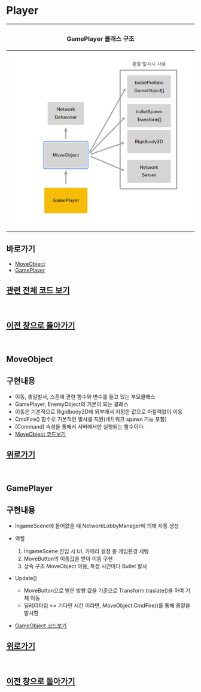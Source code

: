 # Player

|<H3><b>GamePlayer 클래스 구조</b></H3>|
|:---:|
 |![미리보기](../_Image/../Player/_Image/GamePlayer%20클래스%20구조.png)|


## 바로가기 
- [MoveObject](#moveobject)
- [GamePlayer](#gameplayer)

## [관련 전체 코드 보기](_Scripts/)

<br>

## [이전 창으로 돌아가기](https://github.com/shehdrbs123/Dongs-Portfolio/tree/main/UnityProject/NetworkShooting)
<br>

## MoveObject

## 구현내용
- 이동, 총알발사, 스폰에 관한 함수와 변수를 들고 있는 부모클래스
- GamePlayer, EnemyObject의 기본이 되는 클래스
- 이동은 기본적으로 Rigidbody2D에 외부에서 지정한 값으로 마찰력없이 이동
- CmdFire() 함수로 기본적인 발사를 지원(네트워크 spawn 기능 포함)
- [Command] 속성을 통해서 서버에서만 실행되는 함수이다.
- [MoveObject 코드보기](_Scripts/MoveObject.cs)

## [위로가기](#player)



<br>

## GamePlayer

## 구현내용
- IngameScene에 들어왔을 때 NetworkLobbyManager에 의해 자동 생성
- 역할 
   1. IngameScene 진입 시 UI, 카메라 설정 등 게임환경 세팅
   2. MoveButton의 이동값을 받아 이동 구현
   3. 상속 구조 MoveObject 이용, 특정 시간마다 Bullet 발사

- Update()
  - MoveButton으로 받은 방향 값을 기준으로 Transform.traslate()을 하여 기체 이동
  - 딜레이타임 <= 기다린 시간 이라면, MoveObject.CmdFire()를 통해 총알을 발사함

- [GameObject 코드보기](_Scripts/MoveObject.cs)

## [위로가기](#player)
<br>

## [이전 창으로 돌아가기](https://github.com/shehdrbs123/Dongs-Portfolio/tree/main/UnityProject/NetworkShooting)